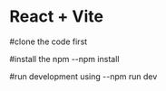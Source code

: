 # React + Vite

#clone the code first 

#install the npm 
--npm install

#run development using
--npm run dev
